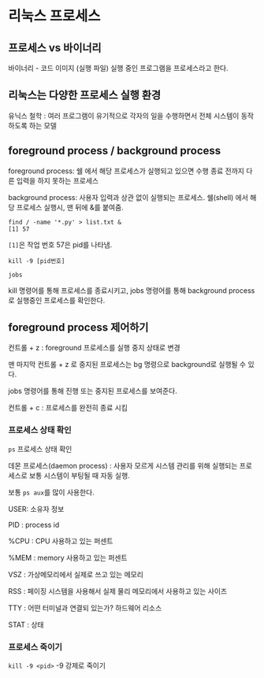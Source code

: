 # 리눅스 프로세스 
## 프로세스 vs 바이너리
바이너리 - 코드 이미지 (실행 파일)
실행 중인 프로그램을 프로세스라고 한다. 

## 리눅스는 다양한 프로세스 실행 환경 
유닉스 철학 : 여러 프로그램이 유기적으로 각자의 일을 수행하면서 전체 시스템이 동작하도록 하는 모델

## foreground process / background process
foreground process: 쉘 에서 해당 프로세스가 실행되고 있으면 수행 종료 전까지 다른 입력을 하지 못하는 프로세스 

background process: 사용자 입력과 상관 없이 실행되는 프로세스.
쉘(shell) 에서 해당 프로세스 실행시, 맨 뒤에 &를 붙여줌.

```
find / -name '*.py' > list.txt &
[1] 57
```
`[1]`은 작업 번호 57은 pid를 나타냄. 

```
kill -9 [pid번호]

jobs
```
kill 명령어를 통해 프로세스를 종료시키고, jobs 명령어를 통해 background process로 실행중인 프로세스를 확인한다. 

## foreground process 제어하기
컨트롤 +  z : foreground 프로세스를 실행 중지 상태로 변경

맨 마지막 컨트롤 + z 로 중지된 프로세스는 bg 명령으로 background로 실행될 수 있다. 

jobs 명령어를 통해 진행 또는 중지된 프로세스를 보여준다. 

컨트롤 + c : 프로세스를 완전히 종료 시킴

### 프로세스 상태 확인
`ps` 프로세스 상태 확인 

데몬 프로세스(daemon process) : 사용자 모르게 시스템 관리를 위해 실행되는 프로세스로 보통 시스템이 부팅될 때 자동 실행. 

보통 `ps aux`를 많이 사용한다.

USER: 소유자 정보

PID : process id

%CPU : CPU 사용하고 있는 퍼센트

%MEM : memory 사용하고 있는 퍼센트 

VSZ : 가상메모리에서 실제로 쓰고 있는 메모리

RSS : 페이징 시스템을 사용해서 실제 물리 메모리에서 사용하고 있는 사이즈

TTY : 어떤 터미널과 연결되 있는가? 하드웨어 리소스 

STAT : 상태 

### 프로세스 죽이기
`kill -9 <pid>` -9 강제로 죽이기 



